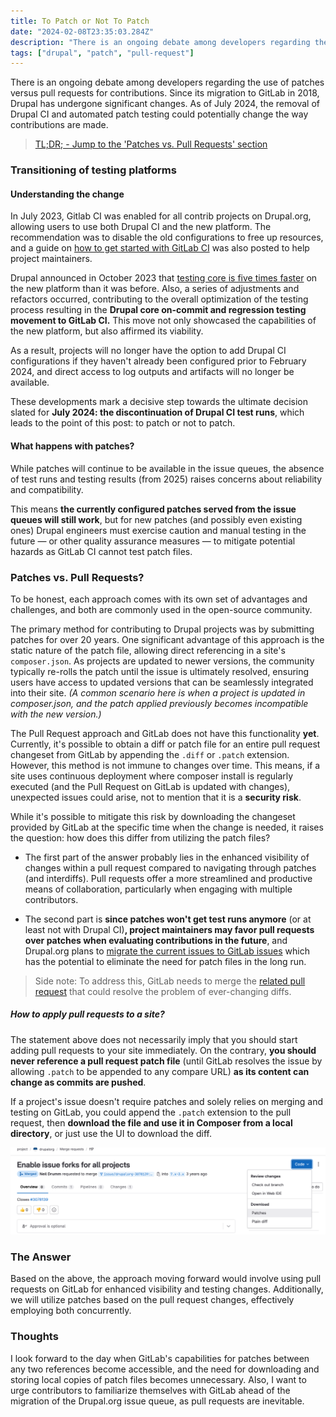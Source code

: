 ```yaml
---
title: To Patch or Not To Patch
date: "2024-02-08T23:35:03.284Z"
description: "There is an ongoing debate among developers regarding the use of patches versus pull requests for contributions. Since its migration to GitLab in 2018, Drupal has undergone significant changes. As of July 2024, the removal of Drupal CI and automated patch testing could potentially change the way contributions are made."
tags: ["drupal", "patch", "pull-request"]
---
```


There is an ongoing debate among developers regarding the use of patches versus pull requests for contributions. Since its migration to GitLab in 2018, Drupal has undergone significant changes. As of July 2024, the removal of Drupal CI and automated patch testing could potentially change the way contributions are made.

> [TL;DR; - Jump to the 'Patches vs. Pull Requests' section](#patches-vs-pull-requests)

### Transitioning of testing platforms

#### Understanding the change

In July 2023, Gitlab CI was enabled for all contrib projects on Drupal.org, allowing users to use both Drupal CI and the new platform. The recommendation was to disable the old configurations to free up resources, and a guide on [how to get started with GitLab CI](https://www.drupal.org/docs/develop/git/using-gitlab-to-contribute-to-drupal/gitlab-ci) was also posted to help project maintainers. 

Drupal announced in October 2023 that [testing core is five times faster](https://www.drupal.org/about/core/blog/drupal-cores-gitlab-ci-testing-is-now-five-times-faster-than-drupalci) on the new platform than it was before. Also, a series of adjustments and refactors occurred, contributing to the overall optimization of the testing process resulting in the __Drupal core on-commit and regression testing movement to GitLab CI.__ This move not only showcased the capabilities of the new platform, but also affirmed its viability.

As a result, projects will no longer have the option to add Drupal CI configurations if they haven't already been configured prior to February 2024, and direct access to log outputs and artifacts will no longer be available.

These developments mark a decisive step towards the ultimate decision slated for __July 2024: the discontinuation of Drupal CI test runs__, which leads to the point of this post: to patch or not to patch.

#### What happens with patches?

While patches will continue to be available in the issue queues, the absence of test runs and testing results (from 2025) raises concerns about reliability and compatibility.

This means __the currently configured patches served from the issue queues will still work__, but for new patches (and possibly even existing ones) Drupal engineers must exercise caution and manual testing in the future — or other quality assurance measures — to mitigate potential hazards as GitLab CI cannot test patch files.

### Patches vs. Pull Requests?

To be honest, each approach comes with its own set of advantages and challenges, and both are commonly used in the open-source community.

The primary method for contributing to Drupal projects was by submitting patches for over 20 years. One significant advantage of this approach is the static nature of the patch file, allowing direct referencing in a site's `composer.json`. As projects are updated to newer versions, the community typically re-rolls the patch until the issue is ultimately resolved, ensuring users have access to updated versions that can be seamlessly integrated into their site. _(A common scenario here is when a project is updated in composer.json, and the patch applied previously becomes incompatible with the new version.)_

The Pull Request approach and GitLab does not have this functionality __yet__. Currently, it's possible to obtain a diff or patch file for an entire pull request changeset from GitLab by appending the `.diff` or `.patch` extension. However, this method is not immune to changes over time. This means, if a site uses continuous deployment where composer install is regularly executed (and the Pull Request on GitLab is updated with changes), unexpected issues could arise, not to mention that it is a __security risk__.

While it's possible to mitigate this risk by downloading the changeset provided by GitLab at the specific time when the change is needed, it raises the question: how does this differ from utilizing the patch files?

* The first part of the answer probably lies in the enhanced visibility of changes within a pull request compared to navigating through patches (and interdiffs). Pull requests offer a more streamlined and productive means of collaboration, particularly when engaging with multiple contributors. 

* The second part is __since patches won't get test runs anymore__ (or at least not with Drupal CI)__, project maintainers may favor pull requests over patches when evaluating contributions in the future__, and Drupal.org plans to [migrate the current issues to GitLab issues](https://www.drupal.org/project/drupalorg/issues/3295357) which has the potential to eliminate the need for patch files in the long run.

> Side note: To address this, GitLab needs to merge the [related pull request](https://gitlab.com/gitlab-org/gitlab/-/issues/217206) that could resolve the problem of ever-changing diffs.

##### How to apply pull requests to a site?

The statement above does not necessarily imply that you should start adding pull requests to your site immediately. On the contrary, __you should never reference a pull request patch file__ (until GitLab resolves the issue by allowing `.patch` to be appended to any compare URL) __as its content can change as commits are pushed__.

If a project's issue doesn't require patches and solely relies on merging and testing on GitLab, you could append the `.patch` extension to the pull request, then __download the file and use it in Composer from a local directory__, or just use the UI to download the diff.

![download_patch.png](download_patch.png)

### The Answer

Based on the above, the approach moving forward would involve using pull requests on GitLab for enhanced visibility and testing changes. Additionally, we will utilize patches based on the pull request changes, effectively employing both concurrently.

### Thoughts

I look forward to the day when GitLab's capabilities for patches between any two references become accessible, and the need for downloading and storing local copies of patch files becomes unnecessary. Also, I want to urge contributors to familiarize themselves with GitLab ahead of the migration of the Drupal.org issue queue, as pull requests are inevitable.

